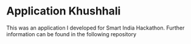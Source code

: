 # Application Khushhali
 This was an application I developed for Smart India Hackathon. Further information can be found in the following repository 
 

